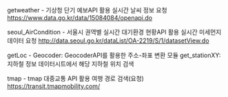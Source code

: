 getweather - 기상청 단기 예보API 활용 실시간 날씨 정보 요청
https://www.data.go.kr/data/15084084/openapi.do

seoul_AirCondition - 서울시 권역별 실시간 대기환경 현황API 활용 실시간 미세먼지 데이터 요청
http://data.seoul.go.kr/dataList/OA-2219/S/1/datasetView.do

getLoc -
    Geocoder: GeocoderAPI를 활용한 주소-좌표 변환 모듈
    get_stationXY: 지하철 정보 데이터시트에서 해당 지하철 위치 검색

tmap - tmap 대중교통 API 활용 여행 경로 검색(요청)
https://transit.tmapmobility.com/

